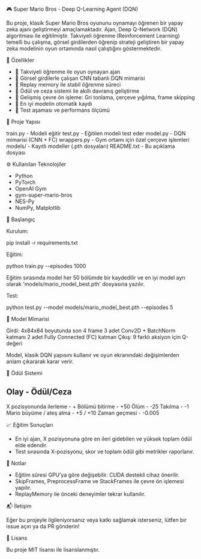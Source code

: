 🎮 Super Mario Bros - Deep Q-Learning Agent (DQN)

Bu proje, klasik Super Mario Bros oyununu oynamayı öğrenen bir yapay zeka ajanı geliştirmeyi amaçlamaktadır. Ajan, Deep Q-Network (DQN) algoritması ile eğitilmiştir. Takviyeli öğrenme (Reinforcement Learning) temelli bu çalışma, görsel girdilerden öğrenip strateji geliştiren bir yapay zeka modelinin oyun ortamında nasıl çalıştığını göstermektedir.

📌 Özellikler

- 🎯 Takviyeli öğrenme ile oyun oynayan ajan
- 🧠 Görsel girdilerle çalışan CNN tabanlı DQN mimarisi
- 🔁 Replay memory ile stabil öğrenme süreci
- 🎯 Ödül ve ceza sistemi ile akıllı davranış geliştirme
- 🧩 Gelişmiş çevre ön işleme: Gri tonlama, çerçeve yığılma, frame skipping
- 💾 En iyi modelin otomatik kaydı
- 🧪 Test aşaması ve performans ölçümü

📂 Proje Yapısı

train.py               - Modeli eğitir
test.py                - Eğitilen modeli test eder
model.py               - DQN mimarisi (CNN + FC)
wrappers.py            - Gym ortamı için özel çerçeve işlemleri
models/                - Kayıtlı modeller (.pth dosyaları)
README.txt             - Bu açıklama dosyası

⚙️ Kullanılan Teknolojiler

- Python
- PyTorch
- OpenAI Gym
- gym-super-mario-bros
- NES-Py
- NumPy, Matplotlib

🚀 Başlangıç

Kurulum:

pip install -r requirements.txt

Eğitim:

python train.py --episodes 1000

Eğitim sırasında model her 50 bölümde bir kaydedilir ve en iyi model ayrı olarak 'models/mario_model_best.pth' dosyasına yazılır.

Test:

python test.py --model models/mario_model_best.pth --episodes 5

🧠 Model Mimarisi

Girdi: 4x84x84 boyutunda son 4 frame
3 adet Conv2D + BatchNorm katmanı
2 adet Fully Connected (FC) katman
Çıkış: 9 farklı aksiyon için Q-değeri

Model, klasik DQN yapısını kullanır ve oyun ekranındaki değişimlerden anlam çıkararak karar verir.

🎯 Ödül Sistemi

Olay                      - Ödül/Ceza
-------------------------------------
X pozisyonunda ilerleme  - +
Bölümü bitirme           - +50
Ölüm                     - -25
Takılma                  - -1
Mario büyüme / ateş alma - +5 / +10
Zaman geçmesi            - -0.005

📈 Eğitim Sonuçları

- En iyi ajan, X pozisyonuna göre en ileri gidebilen ve yüksek toplam ödül elde edendir.
- Test sırasında X-pozisyonu, skor ve toplam ödül gibi metrikler raporlanır.

📌 Notlar

- Eğitim süresi GPU’ya göre değişebilir. CUDA destekli cihaz önerilir.
- SkipFrames, PreprocessFrame ve StackFrames ile çevre ön işlemesi yapılır.
- ReplayMemory ile önceki deneyimler tekrar kullanılır.

📬 İletişim

Eğer bu projeyle ilgileniyorsanız veya katkı sağlamak isterseniz, lütfen bir issue açın ya da PR gönderin!

📄 Lisans

Bu proje MIT lisansı ile lisanslanmıştır.
